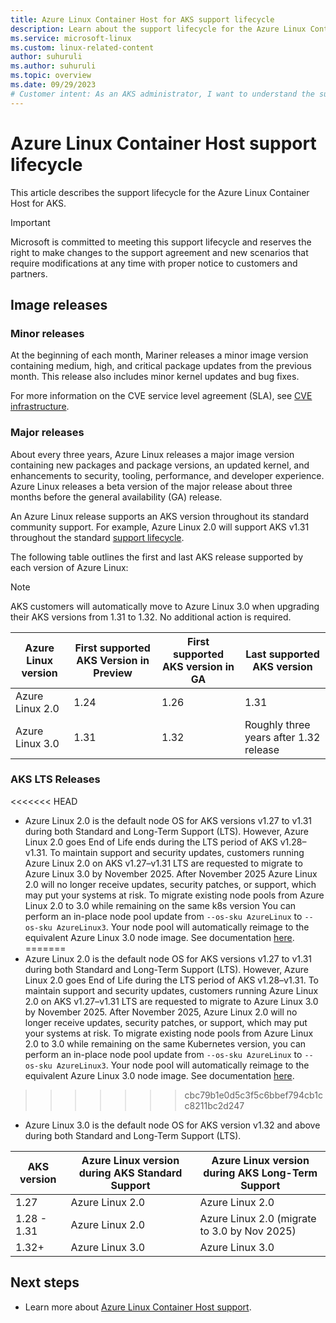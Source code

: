 ```yaml
---
title: Azure Linux Container Host for AKS support lifecycle
description: Learn about the support lifecycle for the Azure Linux Container Host for AKS.
ms.service: microsoft-linux
ms.custom: linux-related-content
author: suhuruli
ms.author: suhuruli
ms.topic: overview
ms.date: 09/29/2023
# Customer intent: As an AKS administrator, I want to understand the support lifecycle for Azure Linux Container Host, so that I can ensure my Kubernetes environment remains up-to-date and compliant with the necessary security and performance standards.
---
```


# Azure Linux Container Host support lifecycle

This article describes the support lifecycle for the Azure Linux Container Host for AKS.

> [!IMPORTANT]
> Microsoft is committed to meeting this support lifecycle and reserves the right to make changes to the support agreement and new scenarios that require modifications at any time with proper notice to customers and partners.

## Image releases

### Minor releases

At the beginning of each month, Mariner releases a minor image version containing medium, high, and critical package updates from the previous month. This release also includes minor kernel updates and bug fixes.

For more information on the CVE service level agreement (SLA), see [CVE infrastructure](./concepts-core.md#cve-infrastructure).

### Major releases

About every three years, Azure Linux releases a major image version containing new packages and package versions, an updated kernel, and enhancements to security, tooling, performance, and developer experience. Azure Linux releases a beta version of the major release about three months before the general availability (GA) release.

An Azure Linux release supports an AKS version throughout its standard community support. For example, Azure Linux 2.0 will support AKS v1.31 throughout the standard [support lifecycle](/azure/aks/supported-kubernetes-versions).

The following table outlines the first and last AKS release supported by each version of Azure Linux:

> [!NOTE]
> AKS customers will automatically move to Azure Linux 3.0 when upgrading their AKS versions from 1.31 to 1.32. No additional action is required.

| Azure Linux version | First supported AKS Version in Preview  |  First supported AKS version in GA   | Last supported AKS version  |
|---|---|---|---|
| Azure Linux 2.0   | 1.24  | 1.26  | 1.31 |
| Azure Linux 3.0   | 1.31  | 1.32  | Roughly three years after 1.32 release |

### AKS LTS Releases

<<<<<<< HEAD
- Azure Linux 2.0 is the default node OS for AKS versions v1.27 to v1.31 during both Standard and Long-Term Support (LTS). However, Azure Linux 2.0 goes End of Life ends during the LTS period of AKS v1.28–v1.31. To maintain support and security updates, customers running Azure Linux 2.0 on AKS v1.27–v1.31 LTS are requested to migrate to Azure Linux 3.0 by November 2025. After November 2025 Azure Linux 2.0 will no longer receive updates, security patches, or support, which may put your systems at risk. To migrate existing node pools from Azure Linux 2.0 to 3.0 while remaining on the same k8s version You can perform an in-place node pool update from `--os-sku AzureLinux` to `--os-sku AzureLinux3`. Your node pool will automatically reimage to the equivalent Azure Linux 3.0 node image. See documentation [here](azure/aks/upgrade-os-version). 
=======
- Azure Linux 2.0 is the default node OS for AKS versions v1.27 to v1.31 during both Standard and Long-Term Support (LTS). However, Azure Linux 2.0 goes End of Life during the LTS period of AKS v1.28–v1.31. To maintain support and security updates, customers running Azure Linux 2.0 on AKS v1.27–v1.31 LTS are requested to migrate to Azure Linux 3.0 by November 2025. After November 2025, Azure Linux 2.0 will no longer receive updates, security patches, or support, which may put your systems at risk. To migrate existing node pools from Azure Linux 2.0 to 3.0 while remaining on the same Kubernetes version, you can perform an in-place node pool update from `--os-sku AzureLinux` to `--os-sku AzureLinux3`. Your node pool will automatically reimage to the equivalent Azure Linux 3.0 node image. See documentation [here](/azure/aks/upgrade-os-version).
>>>>>>> cbc79b1e0d5c3f5c6bbef794cb1cc8211bc2d247
- Azure Linux 3.0 is the default node OS for AKS version v1.32 and above during both Standard and Long-Term Support (LTS).

| AKS version |  Azure Linux version during AKS Standard Support | Azure Linux version during AKS Long-Term Support  |
|---|---|---|
|1.27 | Azure Linux 2.0   | Azure Linux 2.0 |
| 1.28 - 1.31 | Azure Linux 2.0   | 	Azure Linux 2.0 (migrate to 3.0 by Nov 2025)   |
| 1.32+ | Azure Linux 3.0   | Azure Linux 3.0  |

## Next steps

- Learn more about [Azure Linux Container Host support](./support-help.md).
